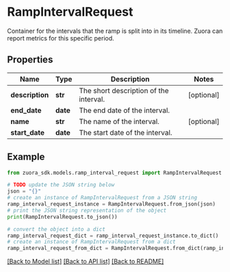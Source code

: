 # RampIntervalRequest

Container for the intervals that the ramp is split into in its timeline. Zuora can report metrics for this specific period.

## Properties

Name | Type | Description | Notes
------------ | ------------- | ------------- | -------------
**description** | **str** | The short description of the interval. | [optional] 
**end_date** | **date** | The end date of the interval. | 
**name** | **str** | The name of the interval. | [optional] 
**start_date** | **date** | The start date of the interval. | 

## Example

```python
from zuora_sdk.models.ramp_interval_request import RampIntervalRequest

# TODO update the JSON string below
json = "{}"
# create an instance of RampIntervalRequest from a JSON string
ramp_interval_request_instance = RampIntervalRequest.from_json(json)
# print the JSON string representation of the object
print(RampIntervalRequest.to_json())

# convert the object into a dict
ramp_interval_request_dict = ramp_interval_request_instance.to_dict()
# create an instance of RampIntervalRequest from a dict
ramp_interval_request_from_dict = RampIntervalRequest.from_dict(ramp_interval_request_dict)
```
[[Back to Model list]](../README.md#documentation-for-models) [[Back to API list]](../README.md#documentation-for-api-endpoints) [[Back to README]](../README.md)


